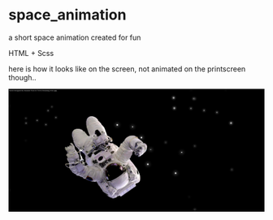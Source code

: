 # space_animation

a short space animation created for fun

HTML + Scss

here is how it looks like on the screen, not animated on the printscreen though..

![printscreen](printscreen.png "printscreen")